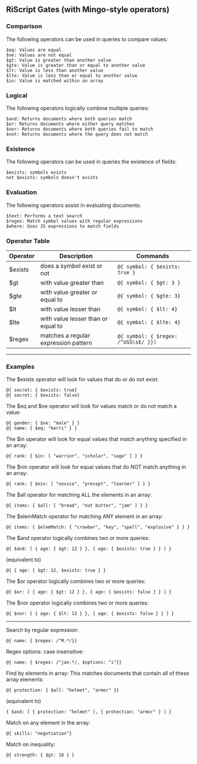 ## RiScript Gates (with Mingo-style operators)

### Comparison
   
The following operators can be used in queries to compare values:

    $eq: Values are equal
    $ne: Values are not equal
    $gt: Value is greater than another value
    $gte: Value is greater than or equal to another value
    $lt: Value is less than another value
    $lte: Value is less than or equal to another value
    $in: Value is matched within an array

### Logical

The following operators logically combine multiple queries:

    $and: Returns documents where both queries match
    $or: Returns documents where either query matches
    $nor: Returns documents where both queries fail to match
    $not: Returns documents where the query does not match

### Existence
The following operators can be used in queries the existence of fields:

    $exists: symbols exists 
    not $exists: symbols doesn't exists 
    
### Evaluation

The following operators assist in evaluating documents:

    $text: Performs a text search
    $regex: Match symbol values with regular expressions
    $where: Uses JS expressions to match fields

### Operator Table

<table>
<thead><tr>
<th>Operator</th>
<th>Description</th>
<th>Commands</th>
</tr></thead>
<tbody>
<tr>
<td>$exists</td>
<td>does a symbol exist or not</td>
<td><code>@{ symbol: { $exists: true }</code></td>
</tr>
<tr>
<td>$gt&nbsp;</td>
<td>with value greater than&nbsp;</td>
<td><code>@{ symbol: { $gt: 3 }</code></td>
</tr>
<tr>
<td>$gte&nbsp;</td>
<td>with value greater or equal to</td>
<td><code>@{ symbol: { $gte: 3}</code></td>
</tr>
<tr>
<td>$lt&nbsp;</td>
<td>with value lesser than&nbsp;</td>
<td><code>@{ symbol: { $lt: 4}</code></td>
</tr>
<tr>
<td>$lte</td>
<td>with value lesser than or equal to</td>
<td><code>@{ symbol: { $lte: 4}</code></td>
</tr>
<tr>
<td>$regex</td>
<td>matches a regular expression pattern </td>
<td><code>@{ symbol: { $regex: /^USS\sE/ }})</code></td>
</tr>
</tbody>
</table>

-------

### Examples


The $exists operator will look for values that do or do not exist:  

```
@{ secret: { $exists: true}
@{ secret: { $exists: false}
```

The $eq and $ne operator will look for values match or do not match a value:  

```
@{ gender: { $ne: "male" } }
@{ name: { $eq: "kerri" } }
```
The $in operator will look for equal values that match anything specified in an array:  

```
@{ rank: { $in: [ "warrior", "scholar", "sage" ] } }
```

The $nin operator will look for equal values that do NOT match anything in an array:  

```
@{ rank: { $nin: [ "novice", "precept", "learner" ] } }
```

The $all operator for matching ALL the elements in an array:  

```
@{ items: { $all: [ "bread", "nut butter", "jam" ] } }
```

The $elemMatch operator for matching ANY element in an array:

```
@{ items: { $elemMatch: { "crowbar", "key", "spell", "explosive" } } }
```

The $and operator logically combines two or more queries:  

```
@{ $and: [ { age: { $gt: 12 } }, { age: { $exists: true } } ] }
```
(equivalent to)  
```
@{ { age: { $gt: 12, $exists: true } }
```

The $or operator logically combines two or more queries:  

```
@{ $or: [ { age: { $gt: 12 } }, { age: { $exists: false } } ] }
```

The $nor operator logically combines two or more queries:  

```
@{ $nor: [ { age: { $lt: 12 } }, { age: { $exists: false } } ] }
```


--------

Search by regular expression:  

```
@{ name: { $regex: /^M.*/}}
```

Regex options: case insensitive:  

```
@{ name: { $regex: /^jan.*/, $options: "i"}}
```

Find by elements in array:
This matches documents that contain all of these array elements:  

```
@{ protection: { $all: "helmet", "armor" }}
```
(equivalent to)
```
{ $and: [ { protection: "helmet" }, { protection: "armor" } ] }
```

Match on any element in the array:  

```
@{ skills: "negotiation"}
```

Match on inequality:  

```
@{ strength: { $gt: 18 } }
```  
